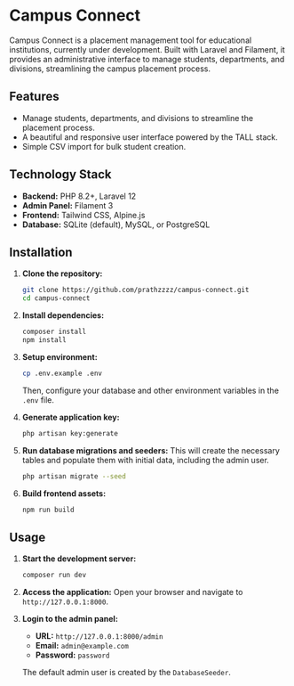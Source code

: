 # Campus Connect

Campus Connect is a placement management tool for educational institutions, currently under development. Built with Laravel and Filament, it provides an administrative interface to manage students, departments, and divisions, streamlining the campus placement process.

## Features

-   Manage students, departments, and divisions to streamline the placement process.
-   A beautiful and responsive user interface powered by the TALL stack.
-   Simple CSV import for bulk student creation.

## Technology Stack

-   **Backend:** PHP 8.2+, Laravel 12
-   **Admin Panel:** Filament 3
-   **Frontend:** Tailwind CSS, Alpine.js
-   **Database:** SQLite (default), MySQL, or PostgreSQL

## Installation

1.  **Clone the repository:**
    ```bash
    git clone https://github.com/prathzzzz/campus-connect.git
    cd campus-connect
    ```

2.  **Install dependencies:**
    ```bash
    composer install
    npm install
    ```

3.  **Setup environment:**
    ```bash
    cp .env.example .env
    ```
    Then, configure your database and other environment variables in the `.env` file.

4.  **Generate application key:**
    ```bash
    php artisan key:generate
    ```

5.  **Run database migrations and seeders:**
    This will create the necessary tables and populate them with initial data, including the admin user.
    ```bash
    php artisan migrate --seed
    ```

6.  **Build frontend assets:**
    ```bash
    npm run build
    ```

## Usage

1.  **Start the development server:**
    ```bash
    composer run dev
    ```

2.  **Access the application:**
    Open your browser and navigate to `http://127.0.0.1:8000`.

3.  **Login to the admin panel:**
    -   **URL:** `http://127.0.0.1:8000/admin`
    -   **Email:** `admin@example.com`
    -   **Password:** `password`

    The default admin user is created by the `DatabaseSeeder`.


